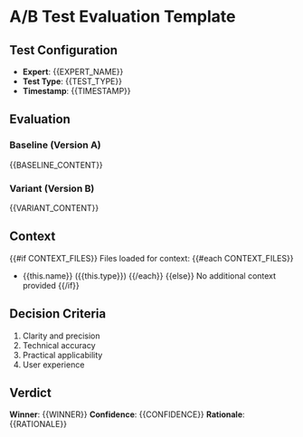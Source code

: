 # A/B Test Evaluation Template

## Test Configuration
- **Expert**: {{EXPERT_NAME}}
- **Test Type**: {{TEST_TYPE}}
- **Timestamp**: {{TIMESTAMP}}

## Evaluation

### Baseline (Version A)
{{BASELINE_CONTENT}}

### Variant (Version B)
{{VARIANT_CONTENT}}

## Context
{{#if CONTEXT_FILES}}
Files loaded for context:
{{#each CONTEXT_FILES}}
- {{this.name}} ({{this.type}})
{{/each}}
{{else}}
No additional context provided
{{/if}}

## Decision Criteria
1. Clarity and precision
2. Technical accuracy
3. Practical applicability
4. User experience

## Verdict
**Winner**: {{WINNER}}
**Confidence**: {{CONFIDENCE}}
**Rationale**: {{RATIONALE}}